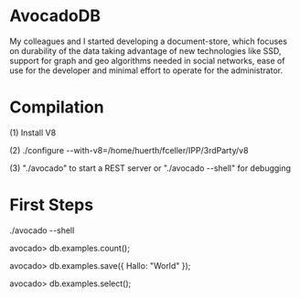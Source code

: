 AvocadoDB
=========

My colleagues and I started developing a document-store, which focuses on durability 
of the data taking advantage of new technologies like SSD, support for graph and geo 
algorithms needed in social networks, ease of use for the developer and minimal 
effort to operate for the administrator. 

Compilation
===========

(1) Install V8

(2) ./configure --with-v8=/home/huerth/fceller/IPP/3rdParty/v8

(3) "./avocado" to start a REST server or "./avocado --shell" for debugging

First Steps
===========

 ./avocado --shell

 avocado> db.examples.count();

 avocado> db.examples.save({ Hallo: "World" });

 avocado> db.examples.select();
